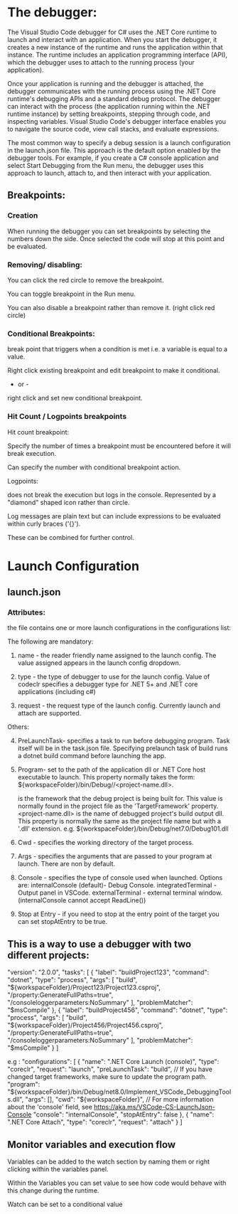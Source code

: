 # The debugger: 

The Visual Studio Code debugger for C# uses the .NET Core runtime to launch and interact with an application. When you start the debugger, it creates a new instance of the runtime and runs the application within that instance. The runtime includes an application programming interface (API), which the debugger uses to attach to the running process (your application).

Once your application is running and the debugger is attached, the debugger communicates with the running process using the .NET Core runtime's debugging APIs and a standard debug protocol. The debugger can interact with the process (the application running within the .NET runtime instance) by setting breakpoints, stepping through code, and inspecting variables. Visual Studio Code's debugger interface enables you to navigate the source code, view call stacks, and evaluate expressions.

The most common way to specify a debug session is a launch configuration in the launch.json file. This approach is the default option enabled by the debugger tools. For example, if you create a C# console application and select Start Debugging from the Run menu, the debugger uses this approach to launch, attach to, and then interact with your application.

## Breakpoints: 

### Creation
When running the debugger you can set breakpoints by selecting the numbers down the side. 
Once selected the code will stop at this point and be evaluated. 

### Removing/ disabling: 

You can click the red circle to remove the breakpoint. 

You can toggle breakpoint in the Run menu. 

You can also disable a breakpoint rather than remove it. (right click red circle)


### Conditional Breakpoints: 

break point that triggers when a condition is met i.e. a variable is equal to a value. 

Right click existing breakpoint and edit breakpoint to make it conditional. 

- or -

right click and set new conditional breakpoint. 

### Hit Count / Logpoints breakpoints

Hit count breakpoint: 

Specify the number of times a breakpoint must be encountered before it will break execution. 

Can specify the number with conditional breakpoint action. 

Logpoints: 

does not break the execution but logs in the console. Represented by a "diamond" shaped icon rather than circle. 

Log messages are plain text but can include expressions to be evaluated within curly braces ('{}').

These can be combined for further control. 

# Launch Configuration

## launch.json

### Attributes: 
the file contains one or more launch configurations in the configurations list: 

The following are mandatory: 
1. name - the reader friendly name assigned to the launch config. 
    The value assigned appears in the launch config dropdown. 

2. type - the type of debugger to use for the launch config.
    Value of codeclr specifies a debugger type for .NET 5+ and .NET core applications (including c#)

3. request - the request type of the launch config. 
    Currently launch and attach are supported. 

Others: 

4. PreLaunchTask- specifies a task to run before debugging program. Task itself will be in the task.json file. 
    Specifying prelaunch task of build runs a dotnet build command before launching the app. 

5. Program- set to the path of the application dll or .NET Core host executable to launch. 
    This property normally takes the form: ${workspaceFolder}/bin/Debug/<target-framework>/<project-name.dll>.

    <target-framework> is the framework that the debug project is being built for. This value is normally found in the project file as the 'TargetFramework' property.
    <project-name.dll> is the name of debugged project's build output dll. This property is normally the same as the project file name but with a '.dll' extension.
        e.g. 
        ${workspaceFolder}/bin/Debug/net7.0/Debug101.dll

6. Cwd - specifies the working directory of the target process. 

7. Args - specifies the arguments that are passed to your program at launch. There are non by default. 

8. Console - specifies the type of console used when launched. Options are: 
    internalConsole (default)- Debug Console.
    integratedTerminal - Output panel in VSCode.
    externalTerminal - external terminal window. 
    (internalConsole cannot accept ReadLine())

9. Stop at Entry - if you need to stop at the entry point of the target you can set stopAtEntry to be true. 

## This is a way to use a debugger with two different projects: 
"version": "2.0.0",
"tasks": [
    {
        "label": "buildProject123",
        "command": "dotnet",
        "type": "process",
        "args": [
            "build",
            "${workspaceFolder}/Project123/Project123.csproj",
            "/property:GenerateFullPaths=true",
            "/consoleloggerparameters:NoSummary"
        ],
        "problemMatcher": "$msCompile"
    },
    {
        "label": "buildProject456",
        "command": "dotnet",
        "type": "process",
        "args": [
            "build",
            "${workspaceFolder}/Project456/Project456.csproj",
            "/property:GenerateFullPaths=true",
            "/consoleloggerparameters:NoSummary"
        ],
        "problemMatcher": "$msCompile"
    }
]


e.g : 
   "configurations": [
        {
            "name": ".NET Core Launch (console)",
            "type": "coreclr",
            "request": "launch",
            "preLaunchTask": "build",
            // If you have changed target frameworks, make sure to update the program path.
            "program": "${workspaceFolder}/bin/Debug/net8.0/Implement_VSCode_DebuggingTools.dll",
            "args": [],
            "cwd": "${workspaceFolder}",
            // For more information about the 'console' field, see https://aka.ms/VSCode-CS-LaunchJson-Console
            "console": "internalConsole",
            "stopAtEntry": false
        },
        {
            "name": ".NET Core Attach",
            "type": "coreclr",
            "request": "attach"
        }
    ]

## Monitor variables and execution flow

Variables can be added to the watch section by naming them or right clicking within the variables panel. 

Within the Variables you can set value to see how code would behave with this change during the runtime. 

Watch can be set to a conditional value